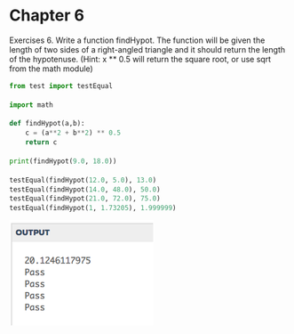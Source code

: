 # Chapter 6
Exercises
6. Write a function findHypot. The function will be given the length of two sides of a right-angled triangle and it should return the length of the hypotenuse. (Hint: x ** 0.5 will return the square root, or use sqrt from the math module)
```python
from test import testEqual

import math

def findHypot(a,b):
    c = (a**2 + b**2) ** 0.5
    return c
    
print(findHypot(9.0, 18.0))

testEqual(findHypot(12.0, 5.0), 13.0)
testEqual(findHypot(14.0, 48.0), 50.0)
testEqual(findHypot(21.0, 72.0), 75.0)
testEqual(findHypot(1, 1.73205), 1.999999)
```
![passed](figs/Ch6Num6.png)